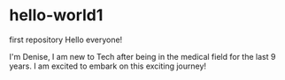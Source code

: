 # hello-world1
first repository
Hello everyone!

I'm Denise, I am new to Tech after being in the medical field for the last 9 years.
I am excited to embark on this exciting journey!

